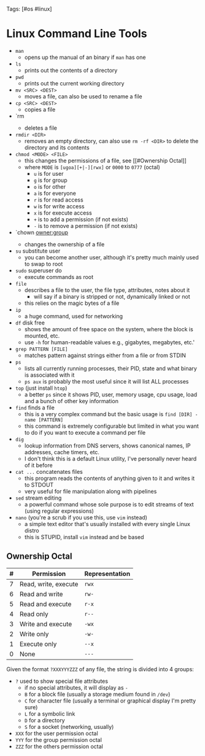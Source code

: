 Tags: [#os #linux]

# Linux Command Line Tools

- `man`
	- opens up the manual of an binary if `man` has one
- `ls`
	- prints out the contents of a directory
- `pwd`
	- prints out the current working directory
- `mv <SRC> <DEST>`
	- moves a file, can also be used to rename a file
- `cp <SRC> <DEST>`
	- copies a file
- `rm <FILE>
	- deletes a file
- `rmdir <DIR>`
	- removes an empty directory, can also use `rm -rf <DIR>` to delete the directory and its contents
- `chmod <MODE> <FILE>`
	- this changes the permissions of a file, see [[#Ownership Octal]]
	- where `MODE` is `[ugoa][+|-][rwx]` or `0000` to `0777` (octal)
		- `u` is for user
		- `g` is for group
		- `o` is for other
		- `a` is for everyone
		- `r` is for read access
		- `w` is for write access
		- `x` is for execute access
		- `+` is to add a permission (if not exists)
		- `-` is to remove a permission (if not exists)
- `chown <owner:group> <FILE>
	- changes the ownership of a file
- `su` substitute user
	- you can become another user, although it's pretty much mainly used to swap to root
- `sudo` superuser do
	- execute commands as root
- `file`
	- describes a file to the user, the file type, attributes, notes about it
		- will say if a binary is stripped or not, dynamically linked or not
	- this relies on the magic bytes of a file
- `ip`
	- a huge command, used for networking
- `df` disk free
	- shows the amount of free space on the system, where the block is mounted, etc.
	- use `-h` for human-readable values e.g., gigabytes, megabytes, etc.'
- `grep PATTERN [FILE]`
	- matches pattern against strings either from a file or from STDIN
- `ps`
	- lists all currently running processes, their PID, state and what binary is associated with it
	- `ps aux` is probably the most useful since it will list ALL processes
- `top` (just install `htop`)
	- a better `ps` since it shows PID, user, memory usage, cpu usage, load and a bunch of other key information
- `find` finds a file
	- this is a very complex command but the basic usage is `find [DIR] -name [PATTERN]`
	- this command is extremely configurable but limited in what you want to do if you want to execute a command per file
- `dig`
	- lookup information from DNS servers, shows canonical names, IP addresses, cache timers, etc.
	- I don't think this is a default Linux utility, I've personally never heard of it before
- `cat ...` concatenates files
	- this program reads the contents of anything given to it and writes it to STDOUT
	- very useful for file manipulation along with pipelines
- `sed` stream editing
	- a powerful command whose sole purpose is to edit streams of text (using regular expressions)
- `nano` (you're a scrub if you use this, use `vim` instead)
	- a simple text editor that's usually installed with every single Linux distro
	- this is STUPID, install `vim` instead and be based

## Ownership Octal

|#|Permission|Representation|
|-|-|-|
|7|Read, write, execute|`rwx`|
|6|Read and write|`rw-`|
|5|Read and execute|`r-x`|
|4|Read only|`r--`|
|3|Write and execute|`-wx`|
|2|Write only|`-w-`|
|1|Execute only|`--x`|
|0|None|`---`|

Given the format `?XXXYYYZZZ` of any file, the string is divided into 4 groups:

- `?` used to show special file attributes
	- if no special attributes, it will display as `-`
	- `B` for a block file (usually a storage medium found in `/dev`)
	- `C` for character file (usually a terminal or graphical display I'm pretty sure)
	- `L` for a symbolic link
	- `D` for a directory
	- `S` for a socket (networking, usually)
- `XXX` for the user permission octal
- `YYY` for the group permission octal
- `ZZZ` for the others permission octal
